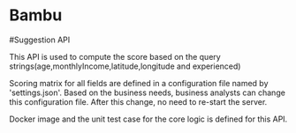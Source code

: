 # Bambu
#Suggestion API

This API is used to compute the score based on the query strings(age,monthlyIncome,latitude,longitude and experienced)

Scoring matrix for all fields are defined  in a configuration file named by 'settings.json'. 
Based on the business needs, business analysts can change this configuration file. 
After this change, no need to re-start the server.

Docker image and the unit test case for the core logic is defined for this API.
